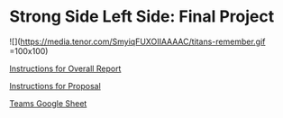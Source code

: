 # Strong Side Left Side: Final Project 
![](https://media.tenor.com/SmyiqFUXOIIAAAAC/titans-remember.gif =100x100)

[Instructions for Overall Report](https://ledatascifi.github.io/ledatascifi-2023/content/assignments/project.html)

[Instructions for Proposal](https://ledatascifi.github.io/ledatascifi-2023/content/assignments/project_prop_template.html)

[Teams Google Sheet](https://docs.google.com/spreadsheets/d/1kRbuRKfKh9lCdoVBGLxSbDTIRBEfnV7Y8AcP-hZbmTw/edit#gid=1508330834)
